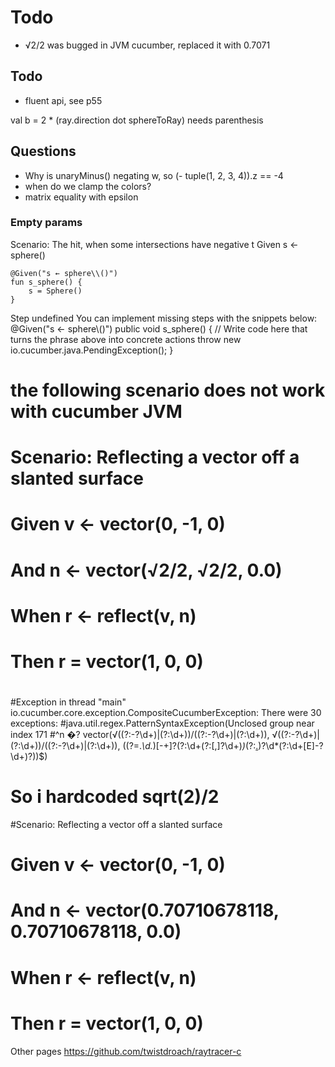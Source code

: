 # Todo

- √2/2 was bugged in JVM cucumber, replaced it with 0.7071


## Todo

- fluent api, see p55

val b = 2 * (ray.direction dot sphereToRay) needs parenthesis

## Questions

- Why is unaryMinus() negating w, so (- tuple(1, 2, 3, 4)).z == -4
- when do we clamp the colors?
- matrix equality with epsilon




### Empty params

Scenario: The hit, when some intersections have negative t
Given s ← sphere()



    @Given("s ← sphere\\()")
    fun s_sphere() {
        s = Sphere()
    }

Step undefined
You can implement missing steps with the snippets below:
@Given("s ← sphere\\()")
public void s_sphere() {
// Write code here that turns the phrase above into concrete actions
throw new io.cucumber.java.PendingException();
}

# the following scenario does not work with cucumber JVM
#
# Scenario: Reflecting a vector off a slanted surface
#  Given v ← vector(0, -1, 0)
#    And n ← vector(√2/2, √2/2, 0.0)
#  When r ← reflect(v, n)
#  Then r = vector(1, 0, 0)
#
#Exception in thread "main" io.cucumber.core.exception.CompositeCucumberException: There were 30 exceptions:
#java.util.regex.PatternSyntaxException(Unclosed group near index 171
#^n �? vector(√((?:-?\d+)|(?:\d+))/((?:-?\d+)|(?:\d+)), √((?:-?\d+)|(?:\d+))/((?:-?\d+)|(?:\d+)), ((?=.*\d.*)[-+]?(?:\d+(?:[,]?\d+)*)*(?:[.](?=\d.*))?\d*(?:\d+[E]-?\d+)?)\)$)
#
# So i hardcoded sqrt(2)/2
#Scenario: Reflecting a vector off a slanted surface
#  Given v ← vector(0, -1, 0)
#    And n ← vector(0.70710678118, 0.70710678118, 0.0)
#  When r ← reflect(v, n)
#  Then r = vector(1, 0, 0)




Other pages
https://github.com/twistdroach/raytracer-c

